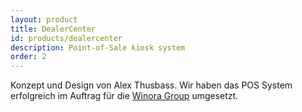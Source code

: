 ```yaml
---
layout: product
title: DealerCenter
id: products/dealercenter
description: Point-of-Sale kiosk system
order: 2
---
```


Konzept und Design von Alex Thusbass. Wir haben das POS System erfolgreich im Auftrag für die [Winora Group](http://winora-group.de/) umgesetzt.